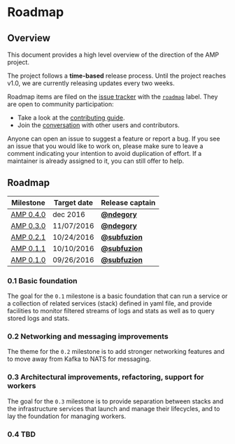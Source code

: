 # Roadmap

## Overview

This document provides a high level overview of the direction of the AMP project.

The project follows a **time-based** release process. Until the project reaches v1.0,
we are currently releasing updates every two weeks.

Roadmap items are filed on the [issue tracker](https://github.com/appcelerator/amp/issues)
with the [`roadmap`](https://github.com/appcelerator/amp/labels/roadmap) label.
They are open to community participation:

* Take a look at the [contributing guide](CONTRIBUTING.md).
* Join the [conversation](../README.md#join-the-conversation) with other users and contributors.

Anyone can open an issue to suggest a feature or report a bug. If you see an issue
that you would like to work on, please make sure to leave a comment indicating your
intention to avoid duplication of effort. If a maintainer is already assigned to it,
you can still offer to help.

## Roadmap

| Milestone          | Target date | Release captain                                |
|--------------------|-------------|------------------------------------------------|
| [AMP 0.4.0][0.4.0] | dec 2016  | **[@ndegory](https://github.com/ndegory)**
| [AMP 0.3.0][0.3.0] | 11/07/2016  | **[@ndegory](https://github.com/ndegory)**
| [AMP 0.2.1][0.2.1] | 10/24/2016  | **[@subfuzion](https://github.com/subfuzion)**
| [AMP 0.1.1][0.1.1] | 10/10/2016  | **[@subfuzion](https://github.com/subfuzion)**
| [AMP 0.1.0][0.1.0] | 09/26/2016  | **[@subfuzion](https://github.com/subfuzion)**

### 0.1 Basic foundation

The goal for the `0.1` milestone is a basic foundation that can run a service or a
collection of related services (stack) defined in yaml file, and provide facilities
to monitor filtered streams of logs and stats as well as to query stored logs and
stats.

### 0.2 Networking and messaging improvements

The theme for the `0.2` milestone is to add stronger networking features and to move
away from Kafka to NATS for messaging.

### 0.3 Architectural improvements, refactoring, support for workers

The goal for the `0.3` milestone is to provide separation between stacks and
the infrastructure services that launch and manage their lifecycles, and to lay
the foundation for managing workers.

### 0.4 TBD

[0.1.0]: https://github.com/appcelerator/amp/milestone/1?closed=1
[0.1.1]: https://github.com/appcelerator/amp/milestone/2?closed=1
[0.2.0]: https://github.com/appcelerator/amp/milestone/3
[0.2.1]: https://github.com/appcelerator/amp/milestone/5
[0.3.0]: https://github.com/appcelerator/amp/milestone/4
[0.4.0]: https://github.com/appcelerator/amp/milestone/6
